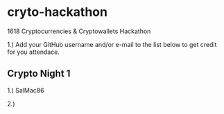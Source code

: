# cryto-hackathon
1618 Cryptocurrencies &amp; Cryptowallets Hackathon

1.) Add your GitHub username and/or e-mail to the list below to get credit for you attendace.


Crypto Night 1
------------------
1.) SalMac86

2.)
